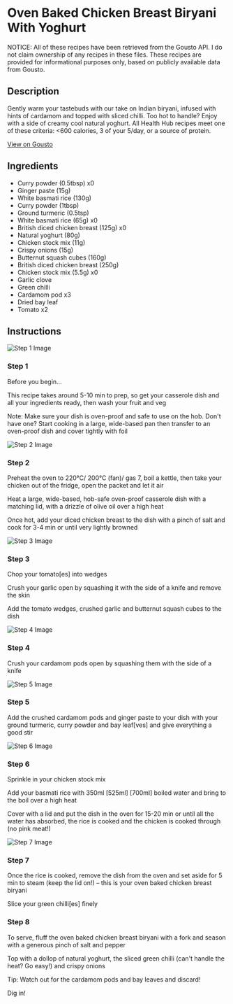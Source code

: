# Oven Baked Chicken Breast Biryani With Yoghurt

NOTICE: All of these recipes have been retrieved from the Gousto API. I do not claim ownership of any recipes in these files. These recipes are provided for informational purposes only, based on publicly available data from Gousto.

## Description

Gently warm your tastebuds with our take on Indian biryani, infused with hints of cardamom and topped with sliced chilli. Too hot to handle? Enjoy with a side of creamy cool natural yoghurt. All Health Hub recipes meet one of these criteria: <600 calories, 3 of your 5/day, or a source of protein.

[View on Gousto](https://www.gousto.co.uk/recipes/cookbook/oven-baked-chicken-breast-biryani-with-yoghurt)

## Ingredients

- Curry powder (0.5tbsp) x0
- Ginger paste (15g)
- White basmati rice (130g)
- Curry powder (1tbsp)
- Ground turmeric (0.5tsp)
- White basmati rice (65g) x0
- British diced chicken breast (125g) x0
- Natural yoghurt (80g)
- Chicken stock mix (11g)
- Crispy onions (15g)
- Butternut squash cubes (160g)
- British diced chicken breast (250g)
- Chicken stock mix (5.5g) x0
- Garlic clove
- Green chilli
- Cardamom pod x3
- Dried bay leaf
- Tomato x2

## Instructions

![Step 1 Image](https://production-media.gousto.co.uk/cms/recipe-step-image/Admin10mm-Step-1-1680107557836-x200.jpg)

### Step 1

Before you begin...

This recipe takes around 5-10 min to prep, so get your casserole dish and all your ingredients ready, then wash your fruit and veg

Note: Make sure your dish is oven-proof and safe to use on the hob. Don't have one? Start cooking in a large, wide-based pan then transfer to an oven-proof dish and cover tightly with foil

![Step 2 Image](https://production-media.gousto.co.uk/cms/recipe-step-image/Step-2-1680107561347-x200.jpg)

### Step 2

Preheat the oven to 220°C/ 200°C (fan)/ gas 7, boil a kettle, then take your chicken out of the fridge, open the packet and let it air

Heat a large, wide-based, hob-safe oven-proof casserole dish with a matching lid, with a drizzle of olive oil over a high heat

Once hot, add your diced chicken breast to the dish with a pinch of salt and cook for 3-4 min or until very lightly browned

![Step 3 Image](https://production-media.gousto.co.uk/cms/recipe-step-image/Step-3-1680107564967-x200.jpg)

### Step 3

Chop your tomato[es] into wedges

Crush your garlic open by squashing it with the side of a knife and remove the skin

Add the tomato wedges, crushed garlic and butternut squash cubes to the dish

![Step 4 Image](https://production-media.gousto.co.uk/cms/recipe-step-image/step-4-5-1729251149482-x200.jpg)

### Step 4

Crush your cardamom pods open by squashing them with the side of a knife

![Step 5 Image](https://production-media.gousto.co.uk/cms/recipe-step-image/Step-5-1680107597432-x200.jpg)

### Step 5

Add the crushed cardamom pods and ginger paste to your dish with your ground turmeric, curry powder and bay leaf[ves]<span class="text-danger"> </span>and give everything a good stir

![Step 6 Image](https://production-media.gousto.co.uk/cms/recipe-step-image/Step-6-1680107601336-x200.jpg)

### Step 6

Sprinkle in your chicken stock mix

Add your basmati rice with 350ml <span class="text-purple">[525ml]</span> <span class="text-danger">[700ml]</span> boiled water and bring to the boil over a high heat

Cover with a lid and put the dish in the oven for 15-20 min or until all the water has absorbed, the rice is cooked and the chicken is cooked through (no pink meat!)

![Step 7 Image](https://production-media.gousto.co.uk/cms/recipe-step-image/Step-7-1680107604781-x200.jpg)

### Step 7

Once the rice is cooked, remove the dish from the oven and set aside for 5 min to steam (keep the lid on!) – this is your oven baked chicken breast biryani

Slice your green chilli[es] finely

### Step 8

To serve, fluff the oven baked chicken breast biryani with a fork and season with a generous pinch of salt and pepper

Top with a dollop of natural yoghurt, the sliced green chilli (can't handle the heat? Go easy!) and crispy onions

Tip: Watch out for the cardamom pods and bay leaves and discard!

Dig in!

